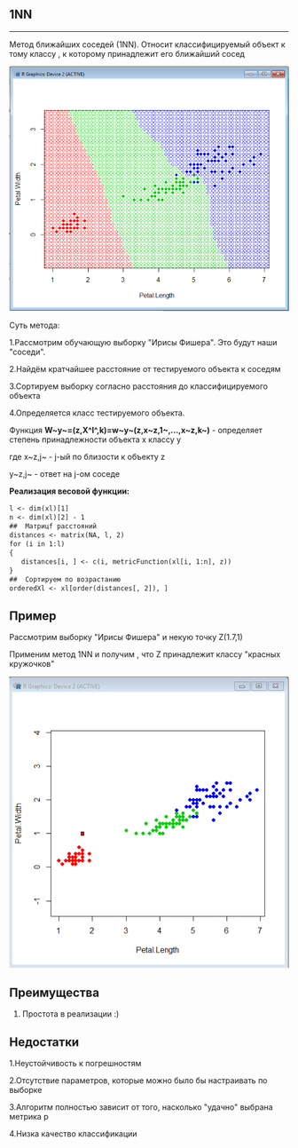 ## 1NN
---
Метод ближайших соседей (1NN). Относит классифицируемый объект к тому классу , к которому принадлежит его ближайший сосед


![raspr](https://raw.githubusercontent.com/TIR13/ML0/master/img/1.png)



Суть метода:

1.Рассмотрим обучающую выборку "Ирисы Фишера". Это будут наши "соседи".

2.Найдём кратчайшее расстояние от тестируемого объекта к соседям

3.Сортируем выборку согласно расстояния до классифицируемого объекта 

4.Определяется класс тестируемого объекта.

Функция **W~y~=(z,X^l^,k)=w~y~(z,x~z,1~,...,x~z,k~)** - определяет степень принадлежности объекта x классу y

где x~z,j~ - j-ый по близости к объекту z

   y~z,j~ - ответ на j-ом соседе

**Реализация весовой функции:**

```
l <- dim(xl)[1]     
n <- dim(xl)[2] - 1          
##  Матрицf расстояний    
distances <- matrix(NA, l, 2)          
for (i in 1:l)      
{         
   distances[i, ] <- c(i, metricFunction(xl[i, 1:n], z))
}
##  Сортируем по возрастанию   
orderedXl <- xl[order(distances[, 2]), ] 

```

## Пример

Рассмотрим выборку "Ирисы Фишера" и некую точку Z(1.7,1)

Применим метод 1NN и получим , что Z принадлежит классу "красных кружочков"

![raspr](https://raw.githubusercontent.com/TIR13/ML0/master/img/2.png)

## **Преимущества**

1. Простота в реализации :)

## **Недостатки**

1.Неустойчивость к погрешностям

2.Отсутствие параметров, которые можно было бы настраивать по выборке 

3.Алгоритм полностью зависит от того, насколько "удачно" выбрана метрика р

4.Низка качество классификации 



